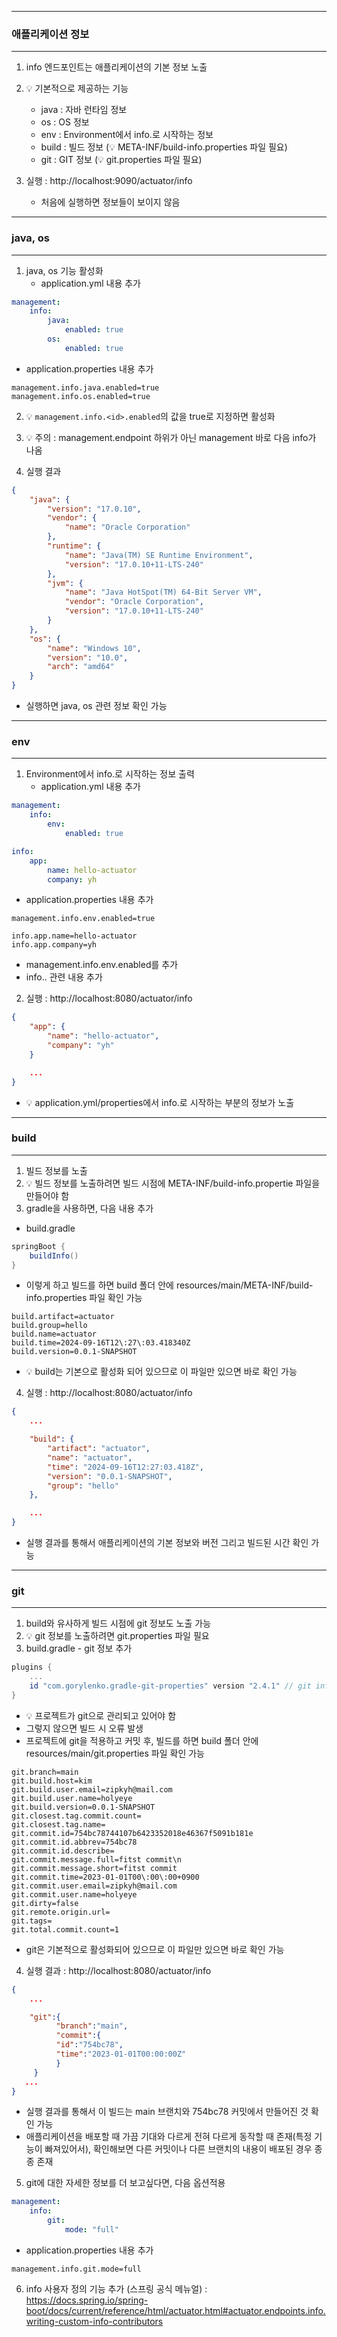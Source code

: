 -----
### 애플리케이션 정보
-----
1. info 엔드포인트는 애플리케이션의 기본 정보 노출
2. 💡 기본적으로 제공하는 기능
   - java : 자바 런타임 정보
   - os : OS 정보
   - env : Environment에서 info.로 시작하는 정보
   - build : 빌드 정보 (💡 META-INF/build-info.properties 파일 필요)
   - git : GIT 정보 (💡 git.properties 파일 필요)

3. 실행 : http://localhost:9090/actuator/info
   - 처음에 실행하면 정보들이 보이지 않음

-----
### java, os
-----
1. java, os 기능 활성화
   - application.yml 내용 추가
```yml
management:
    info:
        java:
            enabled: true
        os:
            enabled: true
```
  - application.properties 내용 추가
```properties
management.info.java.enabled=true
management.info.os.enabled=true
```

2. 💡 ```management.info.<id>.enabled```의 값을 true로 지정하면 활성화
3. 💡 주의 : management.endpoint 하위가 아닌 management 바로 다음 info가 나옴

4. 실행 결과
```json
{
    "java": {
        "version": "17.0.10",
        "vendor": {
            "name": "Oracle Corporation"
        },
        "runtime": {
            "name": "Java(TM) SE Runtime Environment",
            "version": "17.0.10+11-LTS-240"
        },
        "jvm": {
            "name": "Java HotSpot(TM) 64-Bit Server VM",
            "vendor": "Oracle Corporation",
            "version": "17.0.10+11-LTS-240"
        }
    },
    "os": {
        "name": "Windows 10",
        "version": "10.0",
        "arch": "amd64"
    }
}
```
  - 실행하면 java, os 관련 정보 확인 가능

-----
### env
-----
1. Environment에서 info.로 시작하는 정보 출력
   - application.yml 내용 추가
```yml
management:
    info:
        env:
            enabled: true

info:
    app:
        name: hello-actuator
        company: yh
```
  - application.properties 내용 추가
```properties
management.info.env.enabled=true

info.app.name=hello-actuator
info.app.company=yh
```

  - management.info.env.enabled를 추가
  - info.. 관련 내용 추가

2. 실행 : http://localhost:8080/actuator/info
```json
{
    "app": {
        "name": "hello-actuator",
        "company": "yh"
    }

    ...
}
```
   - 💡 application.yml/properties에서 info.로 시작하는 부분의 정보가 노출

-----
### build
-----
1. 빌드 정보를 노출
2. 💡 빌드 정보를 노출하려면 빌드 시점에 META-INF/build-info.propertie 파일을 만들어야 함
3. gradle을 사용하면, 다음 내용 추가
  - build.gradle
```gradle
springBoot {
    buildInfo()
}
```
  - 이렇게 하고 빌드를 하면 build 폴더 안에 resources/main/META-INF/build-info.properties 파일 확인 가능
```properties
build.artifact=actuator
build.group=hello
build.name=actuator
build.time=2024-09-16T12\:27\:03.418340Z
build.version=0.0.1-SNAPSHOT
```
  - 💡 build는 기본으로 활성화 되어 있으므로 이 파일만 있으면 바로 확인 가능

4. 실행 : http://localhost:8080/actuator/info
```json
{
    ...

    "build": {
        "artifact": "actuator",
        "name": "actuator",
        "time": "2024-09-16T12:27:03.418Z",
        "version": "0.0.1-SNAPSHOT",
        "group": "hello"
    },

    ...
}
```
  - 실행 결과를 통해서 애플리케이션의 기본 정보와 버전 그리고 빌드된 시간 확인 가능

-----
### git
-----
1. build와 유사하게 빌드 시점에 git 정보도 노출 가능
2. 💡 git 정보를 노출하려면 git.properties 파일 필요
3. build.gradle - git 정보 추가
```gradle
plugins {
    ...
    id "com.gorylenko.gradle-git-properties" version "2.4.1" // git info
}
```
  - 💡 프로젝트가 git으로 관리되고 있어야 함
  - 그렇지 않으면 빌드 시 오류 발생
  - 프로젝트에 git을 적용하고 커밋 후, 빌드를 하면 build 폴더 안에 resources/main/git.properties 파일 확인 가능
```properties
git.branch=main
git.build.host=kim
git.build.user.email=zipkyh@mail.com
git.build.user.name=holyeye
git.build.version=0.0.1-SNAPSHOT
git.closest.tag.commit.count=
git.closest.tag.name=
git.commit.id=754bc78744107b6423352018e46367f5091b181e
git.commit.id.abbrev=754bc78
git.commit.id.describe=
git.commit.message.full=fitst commit\n
git.commit.message.short=fitst commit
git.commit.time=2023-01-01T00\:00\:00+0900
git.commit.user.email=zipkyh@mail.com
git.commit.user.name=holyeye
git.dirty=false
git.remote.origin.url=
git.tags=
git.total.commit.count=1
```
  - git은 기본적으로 활성화되어 있으므로 이 파일만 있으면 바로 확인 가능

4. 실행 결과 : http://localhost:8080/actuator/info
```json
{
    ...

    "git":{
          "branch":"main",
          "commit":{
          "id":"754bc78",
          "time":"2023-01-01T00:00:00Z"
          }
     }
   ...
}
```

  - 실행 결과를 통해서 이 빌드는 main 브랜치와 754bc78 커밋에서 만들어진 것 확인 가능
  - 애플리케이션을 배포할 때 가끔 기대와 다르게 전혀 다르게 동작할 때 존재(특정 기능이 빠져있어서), 확인해보면 다른 커밋이나 다른 브랜치의 내용이 배포된 경우 종종 존재

5. git에 대한 자세한 정보를 더 보고싶다면, 다음 옵션적용
```yml
management:
    info:
        git:
            mode: "full"
```
  - application.properties 내용 추가
```properties
management.info.git.mode=full
```

6. info 사용자 정의 기능 추가 (스프링 공식 메뉴얼) : https://docs.spring.io/spring-boot/docs/current/reference/html/actuator.html#actuator.endpoints.info.writing-custom-info-contributors
